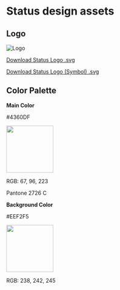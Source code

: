 # Status design assets

## Logo

![Logo](https://github.com/status-im/design-guides/blob/master/logo%402x.png "Logo")

[Download Status Logo .svg](https://raw.githubusercontent.com/status-im/design-guides/master/status-logo.svg)

[Download Status Logo (Symbol) .svg](https://github.com/status-im/design-guides/blob/master/status-logo-symbol.svg)

## Color Palette


**Main Color**

#4360DF

<img src="https://github.com/status-im/design-guides/raw/master/marckup/image-blue-color%402x.png" width="124" height="124" />


RGB: 67, 96, 223

Pantone 2726 C


**Background Color**

#EEF2F5

<img src="https://github.com/status-im/design-guides/raw/master/marckup/image-bg-color%402x.png" width="124" height="124" />

RGB: 238, 242, 245
